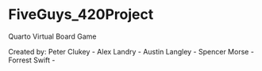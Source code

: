 # FiveGuys_420Project
Quarto Virtual Board Game

Created by: 
Peter Clukey -
Alex Landry -
Austin Langley -
Spencer Morse -
Forrest Swift -
